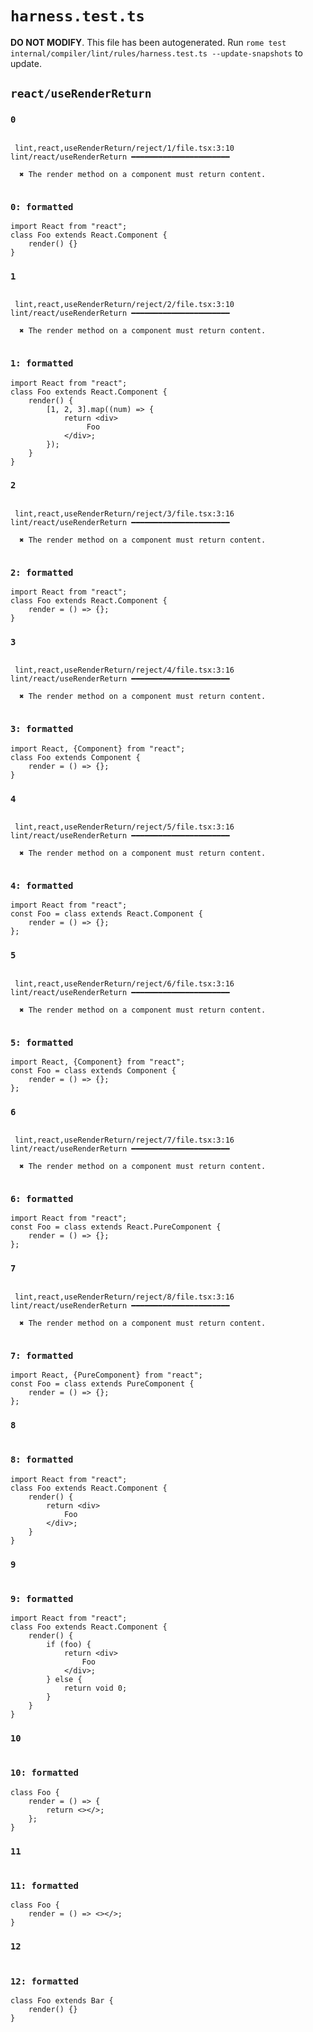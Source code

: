 # `harness.test.ts`

**DO NOT MODIFY**. This file has been autogenerated. Run `rome test internal/compiler/lint/rules/harness.test.ts --update-snapshots` to update.

## `react/useRenderReturn`

### `0`

```

 lint,react,useRenderReturn/reject/1/file.tsx:3:10 lint/react/useRenderReturn ━━━━━━━━━━━━━━━━━━━━━━

  ✖ The render method on a component must return content.


```

### `0: formatted`

```tsx
import React from "react";
class Foo extends React.Component {
	render() {}
}

```

### `1`

```

 lint,react,useRenderReturn/reject/2/file.tsx:3:10 lint/react/useRenderReturn ━━━━━━━━━━━━━━━━━━━━━━

  ✖ The render method on a component must return content.


```

### `1: formatted`

```tsx
import React from "react";
class Foo extends React.Component {
	render() {
		[1, 2, 3].map((num) => {
			return <div>
				 Foo 
			</div>;
		});
	}
}

```

### `2`

```

 lint,react,useRenderReturn/reject/3/file.tsx:3:16 lint/react/useRenderReturn ━━━━━━━━━━━━━━━━━━━━━━

  ✖ The render method on a component must return content.


```

### `2: formatted`

```tsx
import React from "react";
class Foo extends React.Component {
	render = () => {};
}

```

### `3`

```

 lint,react,useRenderReturn/reject/4/file.tsx:3:16 lint/react/useRenderReturn ━━━━━━━━━━━━━━━━━━━━━━

  ✖ The render method on a component must return content.


```

### `3: formatted`

```tsx
import React, {Component} from "react";
class Foo extends Component {
	render = () => {};
}

```

### `4`

```

 lint,react,useRenderReturn/reject/5/file.tsx:3:16 lint/react/useRenderReturn ━━━━━━━━━━━━━━━━━━━━━━

  ✖ The render method on a component must return content.


```

### `4: formatted`

```tsx
import React from "react";
const Foo = class extends React.Component {
	render = () => {};
};

```

### `5`

```

 lint,react,useRenderReturn/reject/6/file.tsx:3:16 lint/react/useRenderReturn ━━━━━━━━━━━━━━━━━━━━━━

  ✖ The render method on a component must return content.


```

### `5: formatted`

```tsx
import React, {Component} from "react";
const Foo = class extends Component {
	render = () => {};
};

```

### `6`

```

 lint,react,useRenderReturn/reject/7/file.tsx:3:16 lint/react/useRenderReturn ━━━━━━━━━━━━━━━━━━━━━━

  ✖ The render method on a component must return content.


```

### `6: formatted`

```tsx
import React from "react";
const Foo = class extends React.PureComponent {
	render = () => {};
};

```

### `7`

```

 lint,react,useRenderReturn/reject/8/file.tsx:3:16 lint/react/useRenderReturn ━━━━━━━━━━━━━━━━━━━━━━

  ✖ The render method on a component must return content.


```

### `7: formatted`

```tsx
import React, {PureComponent} from "react";
const Foo = class extends PureComponent {
	render = () => {};
};

```

### `8`

```

```

### `8: formatted`

```tsx
import React from "react";
class Foo extends React.Component {
	render() {
		return <div>
			Foo
		</div>;
	}
}

```

### `9`

```

```

### `9: formatted`

```tsx
import React from "react";
class Foo extends React.Component {
	render() {
		if (foo) {
			return <div>
				Foo
			</div>;
		} else {
			return void 0;
		}
	}
}

```

### `10`

```

```

### `10: formatted`

```tsx
class Foo {
	render = () => {
		return <></>;
	};
}

```

### `11`

```

```

### `11: formatted`

```tsx
class Foo {
	render = () => <></>;
}

```

### `12`

```

```

### `12: formatted`

```tsx
class Foo extends Bar {
	render() {}
}

```
